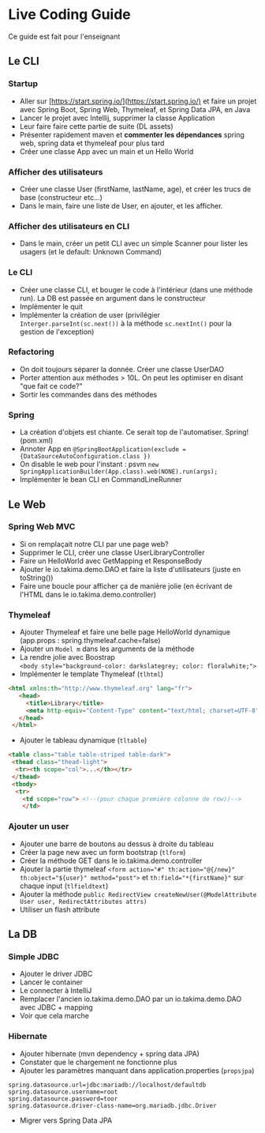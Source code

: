 # Live Coding Guide
Ce guide est fait pour l'enseignant

## Le CLI

### Startup

 * Aller sur [https://start.spring.io/](https://start.spring.io/) et faire un projet avec Spring Boot, Spring Web, Thymeleaf, et Spring Data JPA, en Java
 * Lancer le projet avec Intellij, supprimer la classe Application
 * Leur faire faire cette partie de suite (DL assets)
 * Présenter rapidement maven et **commenter les dépendances** spring web, spring data et thymeleaf pour plus tard
 * Créer une classe App avec un main et un Hello World
 
### Afficher des utilisateurs
 * Créer une classe User (firstName, lastName, age), et créer les trucs de base (constructeur etc...)
 * Dans le main, faire une liste de User, en ajouter, et les afficher.

### Afficher des utilisateurs en CLI
 * Dans le main, créer un petit CLI avec un simple Scanner pour lister les usagers (et le default: Unknown Command)

### Le CLI
 * Créer une classe CLI, et bouger le code à l'intérieur (dans une méthode run). La DB est passée en argument dans le constructeur
 * Implémenter le quit
 * Implémenter la création de user (privilégier `Interger.parseInt(sc.next())` à la méthode `sc.nextInt()` pour la gestion de l'exception)
 
### Refactoring 
 * On doit toujours séparer la donnée. Créer une classe UserDAO
 * Porter attention aux méthodes > 10L. On peut les optimiser en disant "que fait ce code?"
 * Sortir les commandes dans des méthodes
 
### Spring
 * La création d'objets est chiante. Ce serait top de l'automatiser. Spring! (pom.xml)
 * Annoter App en `@SpringBootApplication(exclude = {DataSourceAutoConfiguration.class })`
 * On disable le web pour l'instant : psvm `new SpringApplicationBuilder(App.class).web(NONE).run(args);`
 * Implémenter le bean CLI en CommandLineRunner
 
## Le Web

### Spring Web MVC
 * Si on remplaçait notre CLI par une page web?
 * Supprimer le CLI, créer une classe UserLibraryController
 * Faire un HelloWorld avec GetMapping et ResponseBody
 * Ajouter le io.takima.demo.DAO et faire la liste d'utilisateurs (juste en toString())
 * Faire une boucle pour afficher ça de manière jolie (en écrivant de l'HTML dans le io.takima.demo.controller)
 
### Thymeleaf
 * Ajouter Thymeleaf et faire une belle page HelloWorld dynamique (app.props : spring.thymeleaf.cache=false)
 * Ajouter un `Model m` dans les arguments de la méthode
 * La rendre jolie avec Boostrap  
`<body style="background-color: darkslategrey; color: floralwhite;">`  
 * Implémenter le template Thymeleaf (`tlhtml`)
 ```html
 <html xmlns:th="http://www.thymeleaf.org" lang="fr">
    <head>
      <title>Library</title>
      <meta http-equiv="Content-Type" content="text/html; charset=UTF-8" />
    </head>
  </html>
  ```
 * Ajouter le tableau dynamique (`tltable`)
  ```html
  <table class="table table-striped table-dark">
   <thead class="thead-light">
    <tr><th scope="col">...</th></tr>
   </thead> 
   <tbody>
    <tr>
      <td scope="row"> <!--(pour chaque première colonne de row))-->
      </td>
  ```

### Ajouter un user
 * Ajouter une barre de boutons au dessus à droite du tableau
 * Créer la page new avec un form bootstrap (`tlform`)
 * Créer la méthode GET dans le io.takima.demo.controller
 * Ajouter la partie thymeleaf `<form action="#" th:action="@{/new}" th:object="${user}" method="post">` et `th:field="*{firstName}"` sur chaque input (`tlfieldtext`)
 * Ajouter la méthode `public RedirectView createNewUser(@ModelAttribute User user, RedirectAttributes attrs)`
 * Utiliser un flash attribute

## La DB

### Simple JDBC
 * Ajouter le driver JDBC
 * Lancer le container
 * Le connecter à IntelliJ
 * Remplacer l'ancien io.takima.demo.DAO par un io.takima.demo.DAO avec JDBC + mapping
 * Voir que cela marche
 
### Hibernate 
 * Ajouter hibernate (mvn dependency + spring data JPA)
 * Constater que le chargement ne fonctionne plus
 * Ajouter les paramètres manquant dans application.properties (`propsjpa`) 
```
spring.datasource.url=jdbc:mariadb://localhost/defaultdb
spring.datasource.username=root
spring.datasource.password=toor
spring.datasource.driver-class-name=org.mariadb.jdbc.Driver
```
 * Migrer vers Spring Data JPA

